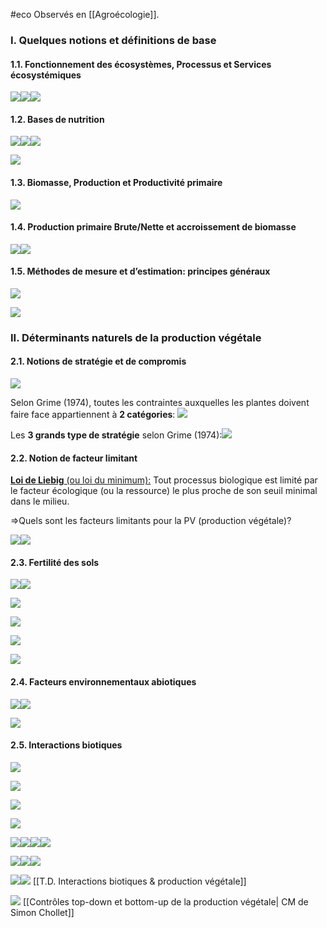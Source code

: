 #eco
Observés en [[Agroécologie]].

### I. Quelques notions et définitions de base

#### 1.1. Fonctionnement des écosystèmes, Processus et Services écosystémiques 

![](https://lh5.googleusercontent.com/H0X3L-1N0sTpqUsPt-pYBvuKndq7MCETbBHjNXygzn6UTHG3BPFtaP65om07l04T1fWBh8tleweRg-zdUGeTgyBOIkY3kmczn9EIWQDLq3iTc36esspZwEfJ0uPDkRJ4K1cb7FWLJZHoNL7fBSU4Qv61NFfBZOgVGlHb4XnM-O8g3eN_lsO7Jc7vC6MwsQ)![](https://lh6.googleusercontent.com/44cK8oAdxcWDpqQ4-PWMz6AlXnMlZlklU0JwWIc-YoapylYeMu4B77Ip32uNeMcxfPjSKIRFdRtaRLD6IjNaMfIcnvd4dk9DYWTR8MjzXWZJkIsUT3MpRRdX67V7YXcdYlr6f3BLjGYfVLwg5lf-OE3o9Y_TzMe0fSY-twM4f6qsnDzMndvz9f0izZLbPQ)![](https://lh6.googleusercontent.com/uU9Ir_Li9_nHeLN2JwCmJbgblgPmFqwMqIq5aXnzpfIDADmF8ixz39M1qaHXMT9ymfazt2f48KWpzeZL_tZsaYuYfUa2cA0B0YIFDomp_C5Y2fE1M_0MzFpJbuz_5lsTZVvyOqCjQ57dKfIJR6QcYLc9bYAbkltgNA5o-CgUichz9oXRZ4gYNWxaQP6AvQ)

#### 1.2. Bases de nutrition

![](https://lh3.googleusercontent.com/M0RHs8LQJdv0g5vg5zPvndIQ1RDYoyTAklzaeLNgXxmX2J6kj7H7cgp9f9wC-b7p69jwcBaeLboymkPIzYnUuSEBZ4yzQ6A2F_JJ5qWEiDnYKqn5RFJLRs3vrbdCKAoBfB-ALNe5C7iTpnsFJ_DvFjJtYAC5qKo0CMO0FSAzT876-n3lUcXSZXaVJBElRQ)![](https://lh3.googleusercontent.com/3wHnSLQIuE201PezNGkBGs4LsStTZ_ze58-BjFoRTisbexCRLr6TxWBc9v6F8vO7S7qWcx62Cog2wOQ2GguHWSZEQ4tf5Omu3Q9irSXIm5V9wIQWTodyhcm-7aplzEKm-qxqPyt47VQujYe83SY_Xj5y7oVcoEpL0idm8CVzKgV8tKcO21sO89chK-Z8JA)![](https://lh6.googleusercontent.com/uwXpJFLcpQ4uZVNIAxUHBws_GLty112A8lKRfXkHu8OJVgIpRon-KTXGB2XJcF7nKlJCwsS_uleVn_wpqBIIYtQRZOwwdMVAiSLOlvYwLrl7cGSGP45ychMryO_qRaGFiQVmBGJPKvuJ7jxeslyCCosuPWbt0skcaRr138ZzTRTb2Bf5k95ulsbsccJR-A)

![](https://lh4.googleusercontent.com/1vxsPunDxcw8sflQQySyifbHQL2AwBWza1SegPcbAtIVxE5Tnu5La7EGtEXXEBXtVK4bOSTgyfwhmlVFZskOHjNZ429w4BkEYyeQ0yHs3vLJupzEaqfGadWWFhB3tLMhR3KlewSaqs2C8LV6hu8ySQQY6-_3mICQVIqSJI1UQtiHpXEZp5TbZBWwmAbY4g)

#### 1.3. Biomasse, Production et Productivité primaire

![](https://lh3.googleusercontent.com/mAMx7UFYefh4bfEKrkK2uc4lw_DPiVJacenSOalJfaYi91I3OB870-2e1C3ysRpu-YebW9j1iuAnkCM4zw4V72rpFeHMcWzQpHKEMuG-WM7T89bQF48v3b_YtmzvgvwqsKLig4br1f8Dlj1bNi12F_NmpYapvIw14CMM-3sFRVE9bqyUxgfaTYW_zVXqkg)

#### 1.4. Production primaire Brute/Nette et accroissement de biomasse

![](https://lh4.googleusercontent.com/TFD_8rMFoLJgQJAVzDD2nFyTKyiTTiieO6W72u7vWCeOjfVZFMpCHHiNfM-duhn0IuDiPOvtirYQyIMr1zgB23_pMC2fwN_9ZlpN6EeYqtOn9Qb_fpUYD-hMfBJMDJt7uW_enICHJlDwQPebMSdNeireIFXto6tXFlWcwLbbs0Jj0YA-zPlNcUIsMOdmPQ)![](https://lh3.googleusercontent.com/LcZJa7zno_Sthxs1fJvEHUbNJLJf9M7xI35vt6ur1UggjfCv3Q1AXIFqNi9ioeJLfgGzs65UL3V8orlMquQzr7-x4zyzmbVk9qimcNK3RGMV4A_l0YTvKdY3hZWJtqlOpj8VBb4pAdDzdpTt69bI2bvmOc8lnKAN_2F_r5aI5MNIF-HUJ13fvHUxYdcAYg)

#### 1.5. Méthodes de mesure et d’estimation: principes généraux

![](https://lh4.googleusercontent.com/WmMtiaxmsy0ziiMo6czZBQIXyKY4rqFYK9OUcan7O2yj4Aspm6m62zUvd_VuYd7DAaqhz33uEw46-xscbO2cl8e1htGNmdLDzuaZCxf21cnW2xxqVT4SI_cgSXzItmKqH013fJZPaCIwCDPDMitlLi9oum0WVH0piHvqdXmC6unQPQMvZvxMicRPC2FFGQ)

![](https://lh6.googleusercontent.com/rvkJILxj8ZQDmha7gaJOQ0dXYDhZ5cebW_P8uYMPHr71xX24CqSCAb8vME97DQJUSeuVa8Yc0XNsPQQyg7gpAhWkpnVDPHi6X5TGWsm0BCNtxjGNMQxlEDz8KrH7yTu4m9ltuX7JJBmF4NK6kbts-VCkm_swnGbQMp754bwy6TvkRSRdhscWS_QHsgPyUw)
<br>
  
### II. Déterminants naturels de la production végétale

#### 2.1. Notions de stratégie et de compromis

![](https://lh3.googleusercontent.com/-EkHaMqd2F7HCn3T1NBW2b9W5J0hrt5G_k8oj54_hnH17Nt9rdNt6GmLuvPNO2IZZ1Wd225btD3CfIppvtwgfPLQx1dM9o2eNkTeLBPT8yUx4COu5MLS9JcXDtEhQAK6b_Vztcpn99k6nmNkdbO-2aUygi578y48G2fZNnK58pvhB9eqlyGwJwhpoCfrMg)

Selon Grime (1974), toutes les contraintes auxquelles les plantes doivent faire face appartiennent à **2 catégories**:
![](https://lh5.googleusercontent.com/AU2Wf1jhohfwE1bnPMHQY-xc0rJ98IluAZqoJCj9Yf3ZkfQwnXt9t4uTgDQ-t8mCobBbNhQVtMa37LlImuXlXw9OkZMajws88y8OhLgBmzfvvfvgb9XfFV75mAKVV8GNghE7DOYh5aml62CXeOs9c6JM6dw7B8970_1LGUq0vgSpVZZa17YIo15Dym9kNA)

Les **3 grands type de stratégie** selon Grime (1974):![](https://lh6.googleusercontent.com/i1q7xZJJiiwehftoZ40IZ5E1ILJM_pzbB_5eE-Ewu5wcM4BcgigN2g1Abns_Q5JLyy_lExbn_Y8Jh03X8-qP1yaFFeMosw92KwyKFNBNSNHqOq8IOQkCbQuwhDWZ7VqMzKZ8jThtOLnX-qN4EwwRRMhcKrkSdH-sdPhKnOZNaSGdMyKyahJbFOTGQELTzw)

#### 2.2. Notion de facteur limitant

<u><b>Loi de Liebig</b> (ou loi du minimum):</u> Tout processus biologique est limité par le facteur écologique (ou la ressource) le plus proche de son seuil minimal dans le milieu. 

=>Quels sont les facteurs limitants pour la PV (production végétale)?  

![](https://lh6.googleusercontent.com/k4xSe-KfSf4Si9OrqGnrldb1AVZwIHZEp056eAonNLAexzApwJG9SDlgQYSBn-XbHSsv4TPBNpgFG9MHylZBqZjE5qVpSAYUk8dbkJmNYDGAkr4Gvu94x41hrhtd4quZkEuVQ3rlaUgFHovQDsE2saD6ewYecimHYDYrlcxVQRN3RxDV0n9TIoAet9rfWQ)![](https://lh4.googleusercontent.com/0FLqpoDTOCUeBqBonXPk16sGqNIsoo-jLWskkxd-5EIICNF5F9roZBVo7WN8c97DIE6YB84oRJUqh0jYEkuCo7cY2sSi7-0x92RWSy9R7N9m9ShMzLYIwSDRUDz4GMlvaw9gCgIWOkQbuxZ7WMc5CCExGJUlccdCth5sw4oqCpnfkxyvM548bE0JOBMegg)

#### 2.3. Fertilité des sols

![](https://lh5.googleusercontent.com/t7GlrJmXq_cNSo4l7GxV-Y7y9_98UrzKLxE34VVDv21eVSl_dYioJt2Fl4dqSSh4SZ18Fz8MExy8s5sIx3qnenIMtPIgWa9B3v8--973wOE9pGabPp43OX4axJSARTG47731hdLr5MYtY1ULqlJ_flPeCNjspbnasPw16eJT1qa090Bqiaet7xz8lzgcTw)![](https://lh5.googleusercontent.com/x8c1PY_k0wgvNapaPA1sSZsXoh5480ZnaGnZZbJq8RPwU1zjyTGA2XsGCiHY0CWrlYVMKj9-_yOPJa5mue-JCIPxFbfLx71aHVdO7g-p1qCD1VH4bKROVvg4mzC6CtlwIUPj0G12WNsEESm-K75ON5mUJM2yjPI8oohkoy35Z8YO7fhonNWg2KRYrbuc_w)

![](https://lh4.googleusercontent.com/o3QMqP72xLhsSciguIS337ozhPTge2aCpizmydtAr5BelhJysfY6t3Qv_tDadQGPeRgiP7GzhXrrvXQ0qXTFRcKqrDx3hRjO3Fgi3xPC9W3gs7dVcneRFCpop5sPAVfOPbInnUoOTN-lT5zSl0BRN-nhw18Ke8B638afz4eNgmGWuvwtXZr1pPegFkQrsA)

![](https://lh3.googleusercontent.com/Be_DawJWaTo5uumy5Uva20AgYVsv8KPB6vENSvQpUOgVl5slYG4oW0WrgFsEXrWTEZwVjWn2ktovGcJ2sBBEQHdd2iynI4Uz0ffGKgukoJC720zKheYN72HGaEcJl_sfWDIL3ts2xWzsDW2TUmxqahhktUevpqdsyFywOVz9wfvayJ7kdDeuQ4yyTeiOQw)

![](https://lh6.googleusercontent.com/e9yxJqP4tXystVuRNR0FYfSBk6ENrWVtm3rAKNB2jvHnwJgqWXCZU1606Y1NVr3o7oPbp1BCoYIFKHGwecAV6TWDY_TFAwtpX9Oy1gAcWUDliZbLNdYuKC7NkhcNVrodMXlH-DMwfMOrYvNZOyOoQ41f7nvzv46RU2R4u0mOyHJiL9tfzCCRfXmnuTWAmg)
<br> 

![](https://lh4.googleusercontent.com/6N-1VKq9p76vJkY8vV_Id8ZWMoZHqFdX2znAJIRwQm-VwYlJfP-tTjeaa03BnuGEiTWNnfIVb2ed_fOsrwBq-2FYABeoDR7CapycfL-K8Dm7pvsWvZlzJ7zhwLj0-B1PAgK7x5fHjjvpblkCmRF6HFSSBC7zA_hAJGLIauJ27QbY1nmLzsbOj80Ttba-Gw)

#### 2.4. Facteurs environnementaux abiotiques  

![](https://lh6.googleusercontent.com/POg2DLkv630Qp6VAOmOZkzUV_N4wroNe17d-dEs_y9rgYMYPluhaLIQtflFP2PeYUl8D77UfNGPim8YwLhAvTVv0elOLmrJU0UrPcFsDRW6WSVPL5QF8m3AY26Mvnhr2JqbObHDfTVJTbybzLULz6dJnMxg4megxc_jCpJBGS8lfl9xZuX8N7R-cM--82g)![](https://lh6.googleusercontent.com/uZFvXGC-X5PKw9oU44XBEfZoLFeeJ7OMrXVL3RMLzSGu1QiKpajL73Rz77EQuQxKnZDVu4w7Hm5lbkJN4VM91D3uIVSYut8faxj9Iql9L5TmyoaTe1qD3rNXgvnXXG_zhmzWLnbCSCZ0isOxHMW7mDclAOhIRJ9WzjDLSBW8H11jmsFgGFHFJNUQl2Rf4Q)

![](https://lh4.googleusercontent.com/5CfVkYKTj37C0rAGd9CX1FG38gRvC4Wk9D8Tb1jy2eJfb805uhKXx2kAeInKxhLfI_pOiEErQ96Xcym2l7RzS537LzitTuo8iBul103uao9JrQ6eEH9eM4I9vXifgSBGPvLkFrZAWlE3UzsJco9GdRkG69zbas56tWEOBPBrflf5TowSQdEUngcJReT6cw)

#### 2.5. Interactions biotiques

![](https://lh5.googleusercontent.com/GHzJyvZd0HtNHf4B4j3Cxwfe_UJaUUMQsXzGR6D1dwroCWrDXjCVac9LneeLaaW9Pjirq9Lhc2DObbJB28xueQMQBzXYXxwiz4A9RuKM4DHX7ukxDGpiSSrjhZOwcgmUwtlXsHqcU8ZpSkUBcXSq2gn3SSke9FqIMxa0DT7N6njGl2AL-XHFhfhpZ5tEsQ)

![](https://lh4.googleusercontent.com/AVj_XOhpz4SPFcrpY2wMAeZco6gVB2IfmczpD7lm2HS4hybGUL1q6HUSUZpWfZnhN3Am_kMRYeaNiqPUj1KECtjyIntuY4AuViphydpEMfnKw2IhBD-QkqWN5BjMV7M7QrqGvHysEwzgGs4CTuTscmjBRzJ8o6cW2uEaFyL4Z2NFwQD9Dv0mpgLOXJgHJg)

![](https://lh5.googleusercontent.com/COyHQ-OhsI6SnRsyRFBXK9XOVzUfT5BSilfnnv_F31cbJofRKjSXaoQMVkSoVO1ZkasCqXfb39xh-hf-hnI4JFFGnXUBoKnwYayztKEQhn467phDjDt9-eMg1WDSscey-TZwI8jpdnXXKX-8fAefaPoB4_KczFI5AlArT8hMQkCPeHu_ztZZhNxFi-C6TQ)

![](https://lh3.googleusercontent.com/Ku60wp16yOoc9CH0GAIyqABNma9mdBm1DbWdEEP9wZyNfltkaUg0d3vXohv3j-f-ny9yAe1HuFZt4H1UF0kaPadzEi32hl0XlCMIxgviUJHGZLOaHNbWdKME5ZAScc-WQILFLYCk-1Kp3nyHawQXAV_D_E-F4N-W7O24ta321BwMhpNQBfjSHI-yNWH2JQ)

![](https://lh3.googleusercontent.com/o3bL_VRNZyRoRAT32HhDGLRpxKWuDU7zBdKXvibrbVpEDDc78kJjvzh8Qh-080RntdFVFb8O0BxaP10zsDE5RiP2KZ4gXThhatHi1O0ykb-4ERkEZ6Ac7skVQk0nXOY3EnnJqya_KrLcwPsRuBYM6Az1X02wLsf77I0k3XOWU-xDXALyMg2gmpkRdZaF2g)![](https://lh5.googleusercontent.com/6iRFnziBstNASJKMngJmYcaSrv10TYQFM70QSYDa5Tk8SDywIc2KTiJWRjKiU_DSWpugcB84XhS71rKOFLfJvJ8HI_rodT5Zv54EddpUt2XrTC7M6a3vBGge6wxq-zNTlr3E8u2X-eyNaHFjDEOuUKyfAqGLoOhVOi2YYMGxf1p7UPgxgEtf2FqoFKXlTQ)![](https://lh5.googleusercontent.com/au3RjVIQpZxKF2-qYeTh3OwtxSV8A0hJwZwxnFUshvi4YWmXkiWOe5_3vgvX5LI8Ic8ZsdLqEF-XmHLym-MZsETMVClBYtt_s8zvS-eVFDCyfBjqKJFtOVTlarwh-ZdqZnME42TzhUL822vqXYvylt3rwAZeh4qo2as8tmfXLIRx_GD5kTXZ_QHU2bLWCQ)![](https://lh3.googleusercontent.com/zb00yJkvFuzPU5Cq5xK6ybXqQ9q185lLmzPXLhZux2gaiHBLo_x8kf5-erDqnXTpAU7xGfShrNXIvpmRGkjjNnNctPtOV4vzIE2JAz9jDBl9Uo4H0HXJqf-YZmE9GyMS9UzkTmgxzca_GcBol_RSGZdVPS5No1KFn8QskfwNu0_Oe8ydsuE9-za4RVC_fw)

![](https://lh4.googleusercontent.com/xfm1aGC3djtJlCn-fziTMkFgebXoHzAVlJpiRRy13EzpPSOETCi3lJ2OKc16JMfN23lwJPn8P5LrwNXEk4U5iLoi24ZatPD68Ck8iAFKoH8sgGWmEUlqo9WGW4LSHK8pw1tA9fd5P_8HlPqL05gc1Cv2sd5o3HMnAQ7PNdXrjsoE3MceOxPbH7xdCBp7Ww)![](https://lh6.googleusercontent.com/MxjiViY8JBBe6s2ySh98tvIk-TpBjVD3d0G-CvmPCeT5579UDKW-y3kCCYYEhG3pmj4t1bldBk8ok3aBIzr2eZitCYjwlQjo-6zmqXtmvfxgDtGkqOmN2ANAHJnAtm0drTlvrtyGOkXCMUp3bRxuWkXYMey_jUo05LqQ_8csryRow-OGnAOelwuPJm4Gig)![](https://lh3.googleusercontent.com/cVtTGLagdsADCDBKXzRapGs8OfbwwH1uDdNutJfx1XPvuscGlsDRHcdj23se1my07hTc9DXOKfQo-1ZPd01qSttBabyfQSHKogNOIxSNRhrDUaE6dgNk9oMVUzQ0vo9QNMtKF_qxY-FLhPX2K1oBItjuZzFWP5TpRsdKzGwx35b8obz9pPXL7vVkjvlxIQ)

![](https://lh3.googleusercontent.com/Y1uLL2NAi-G3H-8HIvICDpI84R48CGmof5UDPWLsGd1d2QPpme0JtTi9F5MhUam4LhxxUoSuBrMFGLACxzIKbdMEGWPHwZfZf4gMcasyawMs02K_WPTkPhdWQm_HRDKtVyNSp0RBaGjyYvzZYUHJb6Uygkaw5s7SbDdtP94j7F1b-yjOktO_kcl0K0t3TQ)![](https://lh5.googleusercontent.com/zC9VuJ52BzBSSZToPlxJfSpNketKfA5JrwQuL2mSct5B1MTkGj6NVPTcT0kY6hKiepIUO7fDuo1pYocNSyiDcPI8c9nxFdS0pkyQWaJLI0dglSQ3hGiG9o1stDWD_VcJuaIYorGLcV-ml7h50I15C4x5zCKwJouJNBeyABMqAV2rbx2JJRISXYse-sva4A)
[[T.D. Interactions biotiques & production végétale]]

![](https://lh5.googleusercontent.com/yEfubVY77zPkYYT-3ll9MAZC8wLlS-7j-eMvNdFDT3gMdj_nNAjtdT2pCvWF9BA2VuOM9UrQYSMh2l4Iw7jLsPuC8E2moVZz7qj3YiYNNxqDBswfafoIHDJX0-pIRktf_RaxpfxKwFkdnlhy3-HBSGBV5yK9cdh9_Sn2OwFWbSc2TbC27ongQIIexag3Ow)
[[Contrôles top-down et bottom-up de la production végétale| CM de Simon Chollet]]

